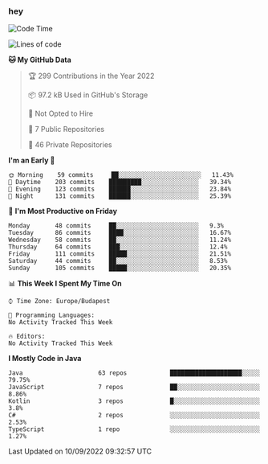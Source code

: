 ### hey

<!--START_SECTION:waka-->
![Code Time](http://img.shields.io/badge/Code%20Time-801%20hrs%2035%20mins-blue)

![Lines of code](https://img.shields.io/badge/From%20Hello%20World%20I%27ve%20Written-510%20Thousand%20lines%20of%20code-blue)

**🐱 My GitHub Data** 

> 🏆 299 Contributions in the Year 2022
 > 
> 📦 97.2 kB Used in GitHub's Storage 
 > 
> 🚫 Not Opted to Hire
 > 
> 📜 7 Public Repositories 
 > 
> 🔑 46 Private Repositories  
 > 
**I'm an Early 🐤** 

```text
🌞 Morning    59 commits     ██░░░░░░░░░░░░░░░░░░░░░░░   11.43% 
🌆 Daytime    203 commits    █████████░░░░░░░░░░░░░░░░   39.34% 
🌃 Evening    123 commits    ██████░░░░░░░░░░░░░░░░░░░   23.84% 
🌙 Night      131 commits    ██████░░░░░░░░░░░░░░░░░░░   25.39%

```
📅 **I'm Most Productive on Friday** 

```text
Monday       48 commits     ██░░░░░░░░░░░░░░░░░░░░░░░   9.3% 
Tuesday      86 commits     ████░░░░░░░░░░░░░░░░░░░░░   16.67% 
Wednesday    58 commits     ██░░░░░░░░░░░░░░░░░░░░░░░   11.24% 
Thursday     64 commits     ███░░░░░░░░░░░░░░░░░░░░░░   12.4% 
Friday       111 commits    █████░░░░░░░░░░░░░░░░░░░░   21.51% 
Saturday     44 commits     ██░░░░░░░░░░░░░░░░░░░░░░░   8.53% 
Sunday       105 commits    █████░░░░░░░░░░░░░░░░░░░░   20.35%

```


📊 **This Week I Spent My Time On** 

```text
⌚︎ Time Zone: Europe/Budapest

💬 Programming Languages: 
No Activity Tracked This Week

🔥 Editors: 
No Activity Tracked This Week

```

**I Mostly Code in Java** 

```text
Java                     63 repos            ████████████████████░░░░░   79.75% 
JavaScript               7 repos             ██░░░░░░░░░░░░░░░░░░░░░░░   8.86% 
Kotlin                   3 repos             █░░░░░░░░░░░░░░░░░░░░░░░░   3.8% 
C#                       2 repos             ░░░░░░░░░░░░░░░░░░░░░░░░░   2.53% 
TypeScript               1 repo              ░░░░░░░░░░░░░░░░░░░░░░░░░   1.27%

```



 Last Updated on 10/09/2022 09:32:57 UTC
<!--END_SECTION:waka-->
